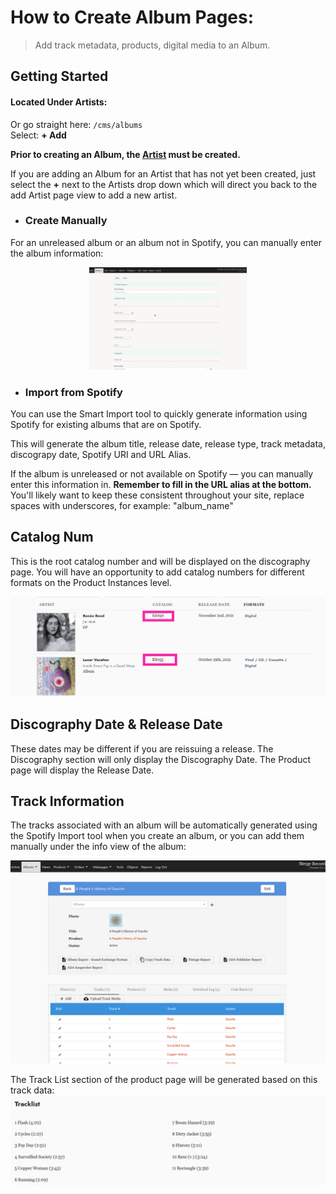 # How to Create Album Pages:
> Add track metadata, products, digital media to an Album. 


## Getting Started
#### Located Under Artists: <br />
Or go straight here:  ``/cms/albums`` <br />
Select: **+ Add** <br />

**Prior to creating an Album, the [Artist](artist_page.md) must be created.** 

If you are adding an Album for an Artist that has not yet been created, just select the **+** next to the Artists drop down which will direct you back to the add Artist page view to add a new artist. 

- ### Create Manually 
For an unreleased album or an album not in Spotify, you can manually enter the album information: 
<p align="center"><img width=50% height=50% src="views/add_album_cms.gif"></p>

- ### Import from Spotify
You can use the Smart Import tool to quickly generate information using Spotify for existing albums that are on Spotify. 

This will generate the album title, release date, release type, track metadata, discograpy date, Spotify URI and URL Alias. 

If the album is unreleased or not available on Spotify &mdash; you can manually enter this information in. **Remember to fill in the URL alias at the bottom.** You'll likely want to keep these consistent throughout your site, replace spaces with underscores, for example: "album_name"

## Catalog Num
This is the root catalog number and will be displayed on the discography page. You will have an opportunity to add catalog numbers for different formats on the Product Instances level. 

![](views/discography_catalog.png)

## Discography Date & Release Date
These dates may be different if you are reissuing a release. The Discography section will only display the Discography Date. The Product page will display the Release Date.  

## Track Information
The tracks associated with an album will be automatically generated using the Spotify Import tool when you create an album, or you can add them manually under the info view of the album: 

![](views/Track_List_Info_View.png)

The Track List section of the product page will be generated based on this track data:
![](views/Track_List_Product_View.png)
